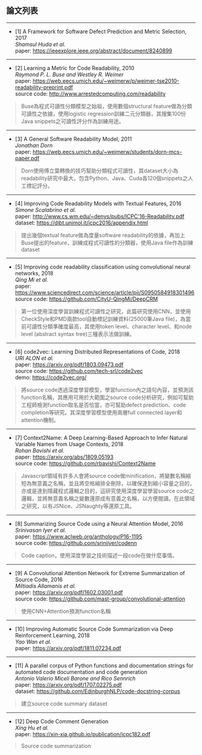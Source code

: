 ## 論文列表
***
* [1] A Framework for Software Defect Prediction and Metric Selection, 2017<br>
*Shamsul Huda et al.*<br>
paper: https://ieeexplore.ieee.org/abstract/document/8240899<br>
***

* [2] Learning a Metric for Code Readability, 2010<br>
*Raymond P. L. Buse and Westley R. Weimer*<br>
paper: https://web.eecs.umich.edu/~weimerw/p/weimer-tse2010-readability-preprint.pdf<br>
source code: http://www.arrestedcomputing.com/readability<br>
> Buse為程式可讀性分類模型之始祖，使用數個structural feature做為分類可讀性之依據，使用logistic regression訓練二元分類器，其搜集100份Java snippets之可讀性評分作為訓練用途。
***

* [3] A General Software Readability Model, 2011<br>
*Jonathan Dorn*<br>
paper: https://web.eecs.umich.edu/~weimerw/students/dorn-mcs-paper.pdf<br>
> Dorn使用傅立葉轉換的技巧幫助分類程式可讀性，其dataset大小為readability研究中最大，包含Python、Java、Cuda各120個snippets之人工標記評分。
***

* [4] Improving Code Readability Models with Textual Features, 2016<br>
*Simone Scalabrino et al.*<br>
paper: http://www.cs.wm.edu/~denys/pubs/ICPC'16-Readability.pdf<br>
dataset: https://dibt.unimol.it/icpc2016/appendix.html<br>
> 提出幾個textual feature做為度量software readability的依據，再加上Buse提出的feature，訓練成程式可讀性的分類器，使用Java file作為訓練dataset
***

* [5] Improving code readability classification using convolutional neural networks, 2018<br>
*Qing Mi et al.*<br>
paper: https://www.sciencedirect.com/science/article/pii/S0950584918301496<br>
source code: https://github.com/CityU-QingMi/DeepCRM<br>
> 第一位使用深度學習訓練程式可讀性之研究，此篇研究使用CNN，並使用CheckStyle和PMD兩款tool自動標記訓練資料(25000筆Java file)，為當前可讀性分類準確度最高，其使用token level、character level、和node level (abstract syntax tree)三種表示法做訓練。
***

* [6] code2vec: Learning Distributed Representations of Code, 2018<br>
*URI ALON et al.*<br>
paper: https://arxiv.org/pdf/1803.09473.pdf<br>
source code: https://github.com/tech-srl/code2vec<br>
demo: https://code2vec.org/ <br>
> 將source code透過深度學習模型，學習function內之語句內容，並預測該function名稱，其應用可用於大範圍之source code分析研究，例如可幫助工程師檢測function取名是否恰當，亦可幫助defect prediction、code completion等研究。其深度學習模型使用兩層full connected layer和attention機制。
***

* [7] Context2Name: A Deep Learning-Based Approach to Infer Natural Variable Names from Usage Contexts, 2018<br>
*Rohan Bavishi et al.*<br>
paper: https://arxiv.org/abs/1809.05193<br>
source code: https://github.com/rbavishi/Context2Name<br>
> Javascript領域有許多人會將source code做minification，將變數名稱縮短為無意義之名稱，並且將空格縮排全刪除，以確保達到縮小容量之目的，亦或是達到隱藏程式邏輯之目的，這研究使用深度學習學習source code之邏輯，並將無意義名稱之變數還原成有意義之名稱，以方便閱讀。在此領域之研究，以有JSNice、JSNaughty等還原工具。
***

* [8] Summarizing Source Code using a Neural Attention Model, 2016<br>
*Srinivasan Iyer et al.*<br>
paper: https://www.aclweb.org/anthology/P16-1195<br>
source code: https://github.com/sriniiyer/codenn<br>
> Code caption，使用深度學習之技術描述一段code在做什麼事情。
***

* [9] A Convolutional Attention Network for Extreme Summarization of Source Code, 2016<br>
*Miltiadis Allamanis et al.*<br>
paper: https://arxiv.org/pdf/1602.03001.pdf<br>
source code: https://github.com/mast-group/convolutional-attention<br>
> 使用CNN+Attention預測function名稱
***

* [10] Improving Automatic Source Code Summarization via Deep Reinforcement Learning, 2018<br>
*Yao Wan et al.*<br>
paper: https://arxiv.org/pdf/1811.07234.pdf<br>
***

* [11] A parallel corpus of Python functions and documentation strings for automated code documentation and code generation<br>
*Antonio Valerio Miceli Barone and Rico Sennrich*<br>
paper: https://arxiv.org/pdf/1707.02275.pdf<br>
dataset: https://github.com/EdinburghNLP/code-docstring-corpus<br>
> 建立source code summary dataset
***

* [12] Deep Code Comment Generation<br>
*Xing Hu et al.*<br>
paper: https://xin-xia.github.io/publication/icpc182.pdf<br>
> Source code summarization
